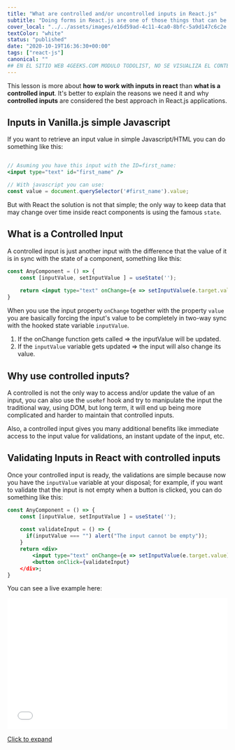 ```yaml
---
title: "What are controlled and/or uncontrolled inputs in React.js"
subtitle: "Doing forms in React.js are one of those things that can be a little anoying"
cover_local: "../../assets/images/e16d59ad-4c11-4ca0-8bfc-5a9d147c6c2e.jpeg"
textColor: "white"
status: "published"
date: "2020-10-19T16:36:30+00:00"
tags: ["react-js"]
canonical: ""
## EN EL SITIO WEB 4GEEKS.COM MODULO TODOLIST, NO SE VISUALIZA EL CONTENIDO. REVISAR Y CORREGIR.!
---
```


This lesson is more about **how to work with inputs in react** than **what is a controlled input**. It's better to explain the reasons we need it and why **controlled inputs** are considered the best approach in React.js applications.

## Inputs in Vanilla.js simple Javascript

If you want to retrieve an input value in simple Javascript/HTML you can do something like this:

```jsx

// Asuming you have this input with the ID=first_name:
<input type="text" id="first_name" /> 

// With javascript you can use:
const value = document.querySelector('#first_name').value;
```

But with React the solution is not that simple; the only way to keep data that may change over time inside react components is using the famous `state`.

## What is a Controlled Input

A controlled input is just another input with the difference that the value of it is in sync with the state of a component, something like this:

```jsx
const AnyComponent = () => {
    const [inputValue, setInputValue ] = useState('');
    
    return <input type="text" onChange={e => setInputValue(e.target.value)} value={inputValue} />
}
```

When you use the input property `onChange` together with the property `value` you are basically forcing the input's value to be completely in two-way sync with the hooked state variable `inputValue`.

1. If the onChange function gets called => the inputValue will be updated.
2. If the `inputValue` variable gets updated => the input will also change its value.

## Why use controlled inputs?

A controlled is not the only way to access and/or update the value of an input, you can also use the `useRef` hook and try to manipulate the input the traditional way, using DOM, but long term, it will end up being more complicated and harder to maintain that controlled inputs.

Also, a controlled input gives you many additional benefits like immediate access to the input value for validations, an instant update of the input, etc.

## Validating Inputs in React with controlled inputs

Once your controlled input is ready, the validations are simple because now you have the `inputValue` variable at your disposal; for example, if you want to validate that the input is not empty when a button is clicked, you can do something like this:


```jsx
const AnyComponent = () => {
    const [inputValue, setInputValue ] = useState('');
    
    const validateInput = () => {
      if(inputValue === "") alert("The input cannot be empty"));
    }
    return <div>
        <input type="text" onChange={e => setInputValue(e.target.value)} value={inputValue} />
        <button onClick={validateInput}
    </div>;
}
```

You can see a live example here:

<iframe width="100%" height="300" src="//jsfiddle.net/BreatheCode/yjcwozed/embedded/js,result/dark/" allowfullscreen="allowfullscreen" allowpaymentrequest frameborder="0"></iframe>

[Click to expand](https://jsfiddle.net/BreatheCode/yjcwozed/)
